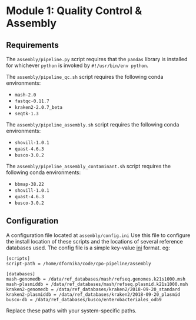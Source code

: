 # Module 1: Quality Control & Assembly

## Requirements

The `assembly/pipeline.py` script requires that the `pandas` library is installed for whichever `python` is invoked by `#!/usr/bin/env python`.

The `assembly/pipeline_qc.sh` script requires the following conda environments:

 - `mash-2.0`
 - `fastqc-0.11.7`
 - `kraken2-2.0.7_beta`
 - `seqtk-1.3`

The `assembly/pipeline_assembly.sh` script requires the following conda environments:

 - `shovill-1.0.1`
 - `quast-4.6.3`
 - `busco-3.0.2`

The `assembly/pipeline_assembly_contaminant.sh` script requires the following conda environments:

 - `bbmap-38.22`
 - `shovill-1.0.1`
 - `quast-4.6.3`
 - `busco-3.0.2`

## Configuration

A configuration file located at `assembly/config.ini` Use this file to configure the install location of these scripts and the locations of several reference databases used. The config file is a simple key-value [ini](https://en.wikipedia.org/wiki/INI_file) format. eg:

```
[scripts]
script-path = /home/dfornika/code/cpo-pipeline/assembly

[databases]
mash-genomedb = /data/ref_databases/mash/refseq.genomes.k21s1000.msh
mash-plasmiddb = /data/ref_databases/mash/refseq.plasmid.k21s1000.msh
kraken2-genomedb = /data/ref_databases/kraken2/2018-09-20_standard
kraken2-plasmiddb = /data/ref_databases/kraken2/2018-09-20_plasmid
busco-db = /data/ref_databases/busco/enterobacteriales_odb9
```

Replace these paths with your system-specific paths.